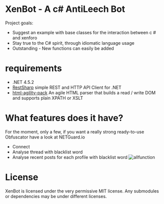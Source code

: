 # XenBot - A c# AntiLeech Bot

Project goals:
* Suggest an example with base classes for the interaction between c # and xenforo
* Stay true to the C# spirit, through idiomatic language usage
* Outstanding - New functions can easily be added

# requirements

* .NET 4.5.2
* [RestSharp](http://restsharp.org/) simple REST and HTTP API Client for .NET
* [html-agility-pack](http://html-agility-pack.net/) An agile HTML parser that builds a read / write DOM and supports plain XPATH or XSLT 

# What features does it have?

For the moment, only a few, if you want a really strong ready-to-use Obfuscator have a look at NETGuard.io

* Connect
* Analyse thread with blacklist word
* Analyse recent posts for each profile with blacklist word
![allfunction](https://i.imgur.com/Pv28Fcs.png)

License
=====
XenBot is licensed under the very permissive MIT license. Any submodules or dependencies may be under different licenses.
